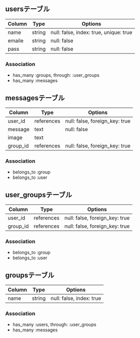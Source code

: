 

## usersテーブル

|Column|Type  |Options                               |
|------|----  |-------                               |
|name  |string|null: false, index: true, unique: true|
|emaile|string|null: false                           |
|pass  |string|null: false                           |

### Association
- has_many :groups, through: :user_groups
- has_many :messages



## messagesテーブル

|Column  |Type      |Options                       |
|------  |----      |-------                       |
|user_id |references|null: false, foreign_key: true|
|message |text      |null: false                   |
|image   |text      |
|group_id|references|null: false, foreign_key: true|

### Association
- belongs_to :group
- belongs_to :user



## user_groupsテーブル

|Column |Type|Options                              |
|------ |----|-------                              |
|user_id |references|null: false, foreign_key: true|
|group_id|references|null: false, foreign_key: true|

### Association
- belongs_to :group
- belongs_to :user



## groupsテーブル

|Column |Type      |Options                       |
|------ |----      |-------                       |
|name   |string    |null: false, index: true      |


### Association
- has_many :users, through: :user_groups
- has_many :messages
